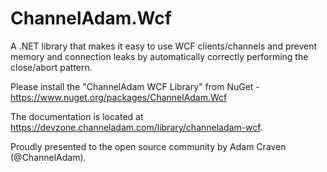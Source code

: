 # ChannelAdam.Wcf

A .NET library that makes it easy to use WCF clients/channels and prevent memory and connection leaks by automatically correctly performing the close/abort pattern.

Please install the "ChannelAdam WCF Library" from NuGet - https://www.nuget.org/packages/ChannelAdam.Wcf

The documentation is located at https://devzone.channeladam.com/library/channeladam-wcf.

Proudly presented to the open source community by Adam Craven (@ChannelAdam).

